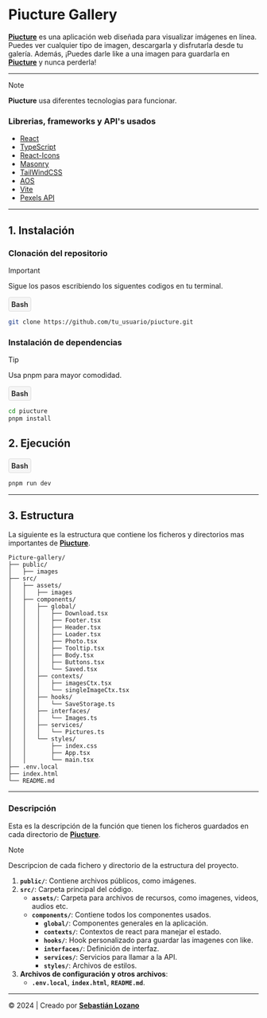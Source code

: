 # Piucture Gallery

[**Piucture**](https://piucture.vercel.app) es una aplicación web diseñada para visualizar imágenes en línea. Puedes ver cualquier tipo de imagen, descargarla y disfrutarla desde tu galería. Además, ¡Puedes darle like a una imagen para guardarla en [**Piucture**](https://piucture.vercel.app) y nunca perderla!

---

> [!NOTE]
> **Piucture** usa diferentes tecnologias para funcionar.

### Librerias, frameworks y API's usados

- [React](https://es.react.dev)
- [TypeScript](https://www.typescriptlang.org)
- [React-Icons](https://react-icons.github.io/react-icons/)
- [Masonry](https://mui.com/material-ui/react-masonry/)
- [TailWindCSS](https://tailwindcss.com)
- [AOS](https://michalsnik.github.io/aos/)
- [Vite](https://vitejs.dev)
- [Pexels API](https://www.pexels.com/api/)

---

## 1. Instalación

### Clonación del repositorio

> [!IMPORTANT]
> Sigue los pasos escribiendo los siguentes codigos en tu terminal.

<div style="padding: 5px; border: 1px solid #ddd; border-radius: 4px; background-color: #f5f5f5; display: inline-block;">
  <strong style="color: #333;">Bash</strong>
</div>

```bash
git clone https://github.com/tu_usuario/piucture.git
```

### Instalación de dependencias

> [!TIP]
> Usa pnpm para mayor comodidad.

<div style="padding: 5px; border: 1px solid #ddd; border-radius: 4px; background-color: #f5f5f5; display: inline-block;">
  <strong style="color: #333;">Bash</strong>
</div>

```bash
cd piucture
pnpm install
```

## 2. Ejecución

<div style="padding: 5px; border: 1px solid #ddd; border-radius: 4px; background-color: #f5f5f5; display: inline-block;">
  <strong style="color: #333;">Bash</strong>
</div>

```bash
pnpm run dev
```

---

## 3. Estructura

La siguiente es la estructura que contiene los ficheros y directorios mas importantes de [**Piucture**](https://piucture.vercel.app).

```plaintext
Picture-gallery/
├── public/
│   ├── images
├── src/
│   ├── assets/
│   │   ├── images
│   ├── components/
│   │   ├── global/
│   │   │   ├── Download.tsx
│   │   │   ├── Footer.tsx
│   │   │   ├── Header.tsx
│   │   │   ├── Loader.tsx
│   │   │   ├── Photo.tsx
│   │   │   ├── Tooltip.tsx
│   │   │   ├── Body.tsx
│   │   │   ├── Buttons.tsx
│   │   │   └── Saved.tsx
│   │   ├── contexts/
│   │   │   ├── imagesCtx.tsx
│   │   │   └── singleImageCtx.tsx
│   │   ├── hooks/
│   │   │   └── SaveStorage.ts
│   │   ├── interfaces/
│   │   │   └── Images.ts
│   │   ├── services/
│   │   │   └── Pictures.ts
│   │   └── styles/
│   │       ├── index.css
│   │       ├── App.tsx
│   │       └── main.tsx
├── .env.local
├── index.html
└── README.md
```

---

### Descripción

Esta es la descripción de la función que tienen los ficheros guardados en cada directorio de [**Piucture**](https://piucture.vercel.app).

> [!NOTE]
> Descripcion de cada fichero y directorio de la estructura del proyecto.

1. **`public/`**: Contiene archivos públicos, como imágenes.
2. **`src/`**: Carpeta principal del código.
   - **`assets/`**: Carpeta para archivos de recursos, como imagenes, videos, audios etc.
   - **`components/`**: Contiene todos los componentes usados.
     - **`global/`**: Componentes generales en la aplicación.
     - **`contexts/`**: Contextos de react para manejar el estado.
     - **`hooks/`**: Hook personalizado para guardar las imagenes con like.
     - **`interfaces/`**: Definición de interfaz.
     - **`services/`**: Servicios para llamar a la API.
     - **`styles/`**: Archivos de estilos.
3. **Archivos de configuración y otros archivos**:
   - **`.env.local`**, **`index.html`**, **`README.md`**.

---

© 2024 | Creado por [**Sebastián Lozano**](https://github.com/SebastianL-dev)
